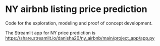 # NY airbnb listing price prediction 

Code for the exploration, modeling and proof of concept development. 

The Streamlit app for NY price prediction is 
https://share.streamlit.io/danisha20/ny_airbnb/main/project_app/app.py

